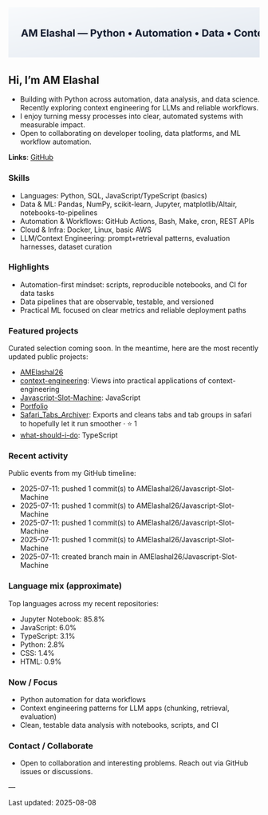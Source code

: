 <picture>
  <source media="(prefers-color-scheme: dark)" srcset="assets/banner-dark.svg">
  <img alt="AM Elashal banner" src="AMElashal26/assets/banner-light.svg">
</picture>

## Hi, I’m AM Elashal

- Building with Python across automation, data analysis, and data science. Recently exploring context engineering for LLMs and reliable workflows.
- I enjoy turning messy processes into clear, automated systems with measurable impact.
- Open to collaborating on developer tooling, data platforms, and ML workflow automation.

**Links**: [GitHub](https://github.com/AMElashal26)

### Skills
- Languages: Python, SQL, JavaScript/TypeScript (basics)
- Data & ML: Pandas, NumPy, scikit-learn, Jupyter, matplotlib/Altair, notebooks-to-pipelines
- Automation & Workflows: GitHub Actions, Bash, Make, cron, REST APIs
- Cloud & Infra: Docker, Linux, basic AWS
- LLM/Context Engineering: prompt+retrieval patterns, evaluation harnesses, dataset curation

### Highlights
- Automation-first mindset: scripts, reproducible notebooks, and CI for data tasks
- Data pipelines that are observable, testable, and versioned
- Practical ML focused on clear metrics and reliable deployment paths

### Featured projects
Curated selection coming soon. In the meantime, here are the most recently updated public projects:

<!-- PROJECTS:START -->
- [AMElashal26](https://github.com/AMElashal26/AMElashal26)
- [context-engineering](https://github.com/AMElashal26/context-engineering): Views into practical applications of context-engineering
- [Javascript-Slot-Machine](https://github.com/AMElashal26/Javascript-Slot-Machine): JavaScript
- [Portfolio](https://github.com/AMElashal26/Portfolio)
- [Safari_Tabs_Archiver](https://github.com/AMElashal26/Safari_Tabs_Archiver): Exports and cleans tabs and tab groups in safari to hopefully let it run smoother · ⭐ 1
- [what-should-i-do](https://github.com/AMElashal26/what-should-i-do): TypeScript
<!-- PROJECTS:END -->

### Recent activity
Public events from my GitHub timeline:

<!-- ACTIVITY:START -->
- 2025-07-11: pushed 1 commit(s) to AMElashal26/Javascript-Slot-Machine
- 2025-07-11: pushed 1 commit(s) to AMElashal26/Javascript-Slot-Machine
- 2025-07-11: pushed 1 commit(s) to AMElashal26/Javascript-Slot-Machine
- 2025-07-11: pushed 1 commit(s) to AMElashal26/Javascript-Slot-Machine
- 2025-07-11: created branch main in AMElashal26/Javascript-Slot-Machine
<!-- ACTIVITY:END -->

### Language mix (approximate)
Top languages across my recent repositories:

<!-- LANGUAGES:START -->
- Jupyter Notebook: 85.8%
- JavaScript: 6.0%
- TypeScript: 3.1%
- Python: 2.8%
- CSS: 1.4%
- HTML: 0.9%
<!-- LANGUAGES:END -->

### Now / Focus
- Python automation for data workflows
- Context engineering patterns for LLM apps (chunking, retrieval, evaluation)
- Clean, testable data analysis with notebooks, scripts, and CI

### Contact / Collaborate
- Open to collaboration and interesting problems. Reach out via GitHub issues or discussions.

—

Last updated: <!-- UPDATED:START -->
2025-08-08
<!-- UPDATED:END -->
